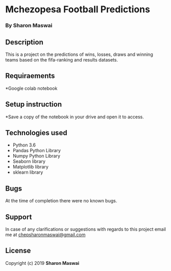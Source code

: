 # Mchezopesa Football Predictions
### By Sharon Maswai

## Description

This is a project on the predictions of wins, losses, draws and winning teams based on the fifa-ranking and results datasets.

## Requiraements

*Google colab notebook

## Setup instruction

*Save a copy of the notebook in your drive and open it to access.

## Technologies used
* Python 3.6
* Pandas Python Library
* Numpy Python Library
* Seaborn library
* Matplotlib library
* sklearn library



## Bugs
At the time of completion there were no known bugs.

## Support
In case of any clarifications or suggestions with regards to this project email me at chepsharonmaswai@gmail.com

## License
Copyright (c) 2019 **Sharon Maswai**
